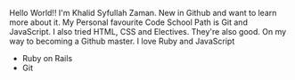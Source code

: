 Hello World!!
I'm Khalid Syfullah Zaman. New in Github and want to learn more about it.
My Personal favourite Code School Path is Git and JavaScript.
I also tried HTML, CSS and Electives. They're also good.
On my way to becoming a Github master. I love Ruby and JavaScript
* Ruby on Rails
* Git
